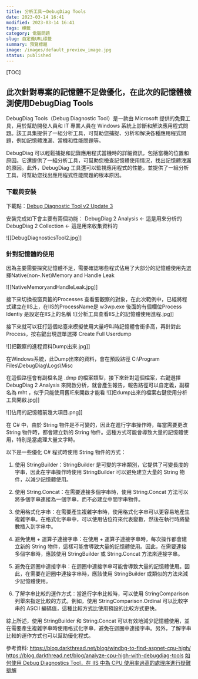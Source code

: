 ```yaml
---
title: 分析工具－DebugDiag Tools
date: 2023-03-14 16:41
modified: 2023-03-14 16:41
tags: 標籤
category: 電腦問題
slug: 自定義URL標籤
summary: 預覽標題
image: /images/default_preview_image.jpg
status: published
---
```


[TOC]

## 此次針對專案的記憶體不足做優化，在此次的記憶體檢測使用DebugDiag Tools

DebugDiag Tools（Debug Diagnostic Tool）是一款由 Microsoft 提供的免費工具，用於幫助開發人員和 IT 專業人員在 Windows 系統上診斷和解決應用程式問題。該工具集提供了一組分析工具，可幫助您捕捉、分析和解決各種應用程式問題，例如記憶體洩漏、當機和性能問題等。

DebugDiag 可以輕鬆捕捉和記錄應用程式當機時的詳細資訊，包括當機的位置和原因。它還提供了一組分析工具，可幫助您檢查記憶體使用情況，找出記憶體洩漏的原因。此外，DebugDiag 工具還可以監視應用程式的性能，並提供了一組分析工具，可幫助您找出應用程式性能問題的根本原因。

### 下載與安裝

下載點：[Debug Diagnostic Tool v2 Update 3](https://www.microsoft.com/en-us/download/details.aspx?id=58210)

安裝完成如下會主要有兩個功能：
DebugDiag 2 Analysis   <- 這是用來分析的
DebugDiag 2 Collection <- 這是用來收集資料的

![[DebugDiagnosticsTool2.jpg]]


### 針對記憶體的使用

因為主要需要探究記憶體不足，需要確認哪些程式佔用了大部分的記憶體使用先選擇Native(non-.Net)Memory and Handle Leak

![[NativeMemoryandHandleLeak.jpg]]

接下來切換視窗頁籤的Processes 查看要觀察的對象，在此次範例中，已經將程式建立在IIS上，在IIS的ProcessName是 w3wp.exe 後面的有個欄位Process Identiy 是設定在IIS上的名稱
![[分析工具查看IIS上的記憶體使用進程.jpg]]

接下來就可以狂打這個站臺來模擬使用大量呼叫時記憶體會衝多高，再針對此Process，按右鍵出現選單選擇 Create Full Userdump

![[把觀察的進程資料Dump出來.jpg]]

在Windows系統，此Dump出來的資料，會在預設路徑 C:\Program Files\DebugDiag\Logs\Misc

在這個路徑會有副檔名是  .dmp  的檔案類型，接下來針對這個檔案，右鍵選擇DebugDiag 2 Analysis 來開啟分析，就會產生報告，報告路徑可以自定義，副檔名為 mht ，似乎只能使用舊IE來開啟才能看
![[把dump出來的檔案右鍵使用分析工具開啟.jpg]]


![[佔用的記憶體前幾大項目.png]]



在 C# 中，由於 String 物件是不可變的，因此在進行字串操作時，每當需要更改 String 物件時，都會建立新的 String 物件。這種方式可能會導致大量的記憶體使用，特別是當處理大量文字時。

以下是一些優化 C# 程式時使用 String 物件的方式：

1.  使用 StringBuilder：StringBuilder 是可變的字串類別，它提供了可變長度的字串，因此在字串操作時使用 StringBuilder 可以避免建立大量的 String 物件，以減少記憶體使用。
    
2.  使用 String.Concat：在需要連接多個字串時，使用 String.Concat 方法可以將多個字串連接為一個字串，而不必建立中間字串物件。
    
3.  使用格式化字串：在需要產生複雜字串時，使用格式化字串可以更容易地產生複雜字串。在格式化字串中，可以使用佔位符來代表變數，然後在執行時將變數插入到字串中。
    
4.  避免使用 + 運算子連接字串：在使用 + 運算子連接字串時，每次操作都會建立新的 String 物件，這樣可能會導致大量的記憶體使用。因此，在需要連接多個字串時，應該使用 StringBuilder 或 String.Concat 方法來連接字串。
    
5.  避免在迴圈中連接字串：在迴圈中連接字串可能會導致大量的記憶體使用。因此，在需要在迴圈中連接字串時，應該使用 StringBuilder 或類似的方法來減少記憶體使用。
    
6.  了解字串比較的運作方式：當進行字串比較時，可以使用 StringComparison 列舉來指定比較的方式。例如，使用 StringComparison.Ordinal 可以比較字串的 ASCII 編碼值，這種比較方式比使用預設的比較方式更快。
    

綜上所述，使用 StringBuilder 和 String.Concat 可以有效地減少記憶體使用，並在需要產生複雜字串時使用格式化字串，避免在迴圈中連接字串。另外，了解字串比較的運作方式也可以幫助優化程式。


參考資料:
https://blog.darkthread.net/blog/windbg-to-find-aspnet-cpu-high/
https://blog.darkthread.net/blog/analyze-cpu-high-with-debugdiag-tools
[如何使用 Debug Diagnostics Tool，在 IIS 中為 CPU 使用率過高的處理序進行疑難排解](https://support.microsoft.com/zh-tw/topic/%E5%A6%82%E4%BD%95%E4%BD%BF%E7%94%A8-debug-diagnostics-tool-%E5%9C%A8-iis-%E4%B8%AD%E7%82%BA-cpu-%E4%BD%BF%E7%94%A8%E7%8E%87%E9%81%8E%E9%AB%98%E7%9A%84%E8%99%95%E7%90%86%E5%BA%8F%E9%80%B2%E8%A1%8C%E7%96%91%E9%9B%A3%E6%8E%92%E8%A7%A3-636559d3-2f31-71eb-d2ba-75da26ece9d7)


